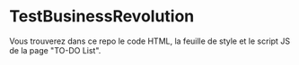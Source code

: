 # TestBusinessRevolution

Vous trouverez dans ce repo le code HTML, la feuille de style et le script JS de la page "TO-DO List". 
